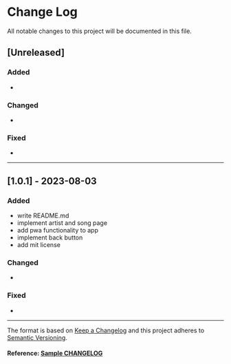 # Change Log
All notable changes to this project will be documented in this file.

## [Unreleased]

### Added
- 

### Changed
- 

### Fixed
- 

---
## [1.0.1] - 2023-08-03

### Added
- write README.md
- implement artist and song page
- add pwa functionality to app
- implement back button
- add mit license

### Changed
- 

### Fixed
- 
---

The format is based on [Keep a Changelog](http://keepachangelog.com/) and this project adheres to [Semantic Versioning](http://semver.org/).

#### Reference: [Sample CHANGELOG](https://gist.github.com/juampynr/4c18214a8eb554084e21d6e288a18a2c)
